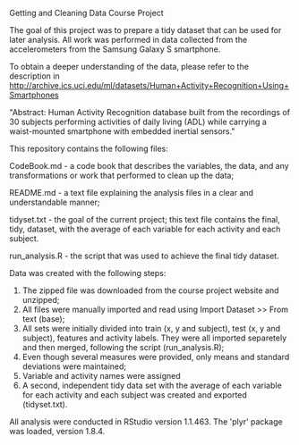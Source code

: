 Getting and Cleaning Data Course Project

The goal of this project was to prepare a tidy dataset that can be used for later analysis. All work was performed in data collected from the accelerometers from the Samsung Galaxy S smartphone. 

To obtain a deeper understanding of the data, please refer to the description in http://archive.ics.uci.edu/ml/datasets/Human+Activity+Recognition+Using+Smartphones 

"Abstract: Human Activity Recognition database built from the recordings of 30 subjects performing activities of daily living (ADL) while carrying a waist-mounted smartphone with embedded inertial sensors."

This repository contains the following files:

CodeBook.md - a code book that describes the variables, the data, and any transformations or work that performed to clean up the data;

README.md - a text file explaining the analysis files in a clear and understandable manner;

tidyset.txt - the goal of the current project; this text file contains the final, tidy, dataset, with the average of each variable for each activity and each subject.

run_analysis.R - the script that was used to achieve the final tidy dataset.

Data was created with the following steps: 
1. The zipped file was downloaded from the course project website and unzipped;
2. All files were manually imported and read using Import Dataset >> From text (base);
3. All sets were initially divided into train (x, y and subject), test (x, y and subject), features and activity labels. They were all imported separetely and then merged, following the script (run_analysis.R);
4. Even though several measures were provided, only means and standard deviations were maintained;
5. Variable and activity names were assigned
6. A second, independent tidy data set with the average of each variable for each activity and each subject was created and exported (tidyset.txt).

All analysis were conducted in RStudio version 1.1.463. The 'plyr' package was loaded, version 1.8.4.
